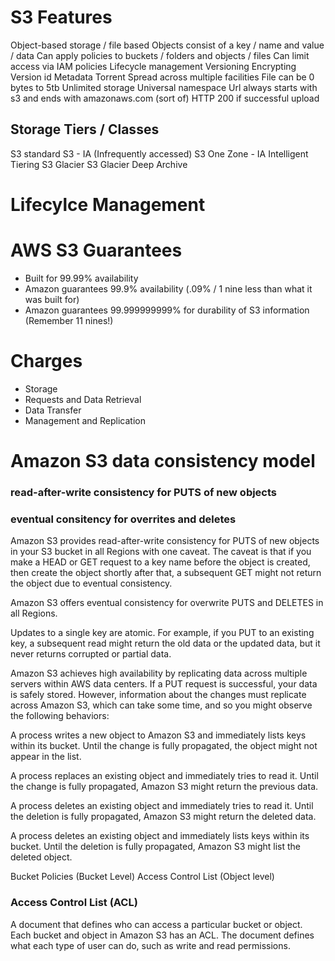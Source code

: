 # S3 Features
Object-based storage / file based
Objects consist of a key / name and value / data
Can apply policies to buckets / folders and objects / files
Can limit access via IAM policies 
Lifecycle management
Versioning
Encrypting
Version id
Metadata
Torrent
Spread across multiple facilities
File can be 0 bytes to 5tb
Unlimited storage
Universal namespace
Url always starts with s3 and ends with amazonaws.com (sort of)
HTTP 200 if successful upload


## Storage Tiers / Classes
S3 standard
S3 - IA (Infrequently accessed)
S3 One Zone - IA
Intelligent Tiering
S3 Glacier
S3 Glacier Deep Archive

# Lifecylce Management


# AWS S3 Guarantees

* Built for 99.99% availability
* Amazon guarantees 99.9% availability (.09% / 1 nine less than what it was built for)
* Amazon guarantees 99.999999999% for durability of S3 information (Remember 11 nines!)

# Charges

* Storage
* Requests and Data Retrieval
* Data Transfer
* Management and Replication


# Amazon S3 data consistency model

### read-after-write consistency for PUTS of new objects


### eventual consitency for overrites and deletes

Amazon S3 provides read-after-write consistency for PUTS of new objects in your S3 bucket in all Regions with one caveat. The caveat is that if you make a HEAD or GET request to a key name before the object is created, then create the object shortly after that, a subsequent GET might not return the object due to eventual consistency.

Amazon S3 offers eventual consistency for overwrite PUTS and DELETES in all Regions.

Updates to a single key are atomic. For example, if you PUT to an existing key, a subsequent read might return the old data or the updated data, but it never returns corrupted or partial data.

Amazon S3 achieves high availability by replicating data across multiple servers within AWS data centers. If a PUT request is successful, your data is safely stored. However, information about the changes must replicate across Amazon S3, which can take some time, and so you might observe the following behaviors:

A process writes a new object to Amazon S3 and immediately lists keys within its bucket. Until the change is fully propagated, the object might not appear in the list.

A process replaces an existing object and immediately tries to read it. Until the change is fully propagated, Amazon S3 might return the previous data.

A process deletes an existing object and immediately tries to read it. Until the deletion is fully propagated, Amazon S3 might return the deleted data.

A process deletes an existing object and immediately lists keys within its bucket. Until the deletion is fully propagated, Amazon S3 might list the deleted object.

Bucket Policies (Bucket Level)
Access Control List (Object level)

### Access Control List (ACL)

A document that defines who can access a particular bucket or object. Each bucket   and object in Amazon S3 has an ACL. The document defines what each type of user can do, such as write and read permissions.